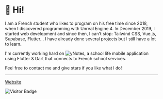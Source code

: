 # 👋 Hi!

I am a French student who likes to program on his free time since 2018, when I discovered programming with Unreal Engine 4. In December 2019, I started web development and since then, I can't stop: Tailwind CSS, Vue.js, Supabase, Flutter... I have already done several projects but I still have a lot to learn.

I'm currently working hard on ![yNotes]("https://ynotes.fr"), a school life mobile application using Flutter & Dart that connects to French school services. 

Feel free to contact me and give stars if you like what I do!

---

[Website](https://florian-lefebvre.dev)

<div height="20"></div>

![Visitor Badge](https://visitor-badge.laobi.icu/badge?page_id=florian-lefebvre&title=Visitors)

